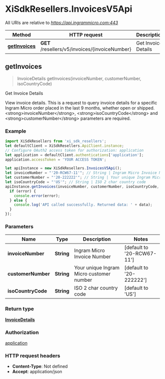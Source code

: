 # XiSdkResellers.InvoicesV5Api

All URIs are relative to *https://api.ingrammicro.com:443*

Method | HTTP request | Description
------------- | ------------- | -------------
[**getInvoices**](InvoicesV5Api.md#getInvoices) | **GET** /resellers/v5/invoices/{invoiceNumber} | Get Invoice Details



## getInvoices

> InvoiceDetails getInvoices(invoiceNumber, customerNumber, isoCountryCode)

Get Invoice Details

View invoice details. This is a request to query invoice details for a specific Ingram Micro order placed in the last 9 months, whether open or shipped.   &lt;strong&gt;invoiceNumber&lt;/strong&gt;, &lt;strong&gt;isoCountryCode&lt;/strong&gt; and &lt;strong&gt;customerNumber&lt;/strong&gt; parameters are required.

### Example

```javascript
import XiSdkResellers from 'xi_sdk_resellers';
let defaultClient = XiSdkResellers.ApiClient.instance;
// Configure OAuth2 access token for authorization: application
let application = defaultClient.authentications['application'];
application.accessToken = 'YOUR ACCESS TOKEN';

let apiInstance = new XiSdkResellers.InvoicesV5Api();
let invoiceNumber = "'20-RCW67-11'"; // String | Ingram Micro Invoice Number
let customerNumber = "'20-222222'"; // String | Your unique Ingram Micro customer number
let isoCountryCode = "'US'"; // String | ISO 2 char country code
apiInstance.getInvoices(invoiceNumber, customerNumber, isoCountryCode, (error, data, response) => {
  if (error) {
    console.error(error);
  } else {
    console.log('API called successfully. Returned data: ' + data);
  }
});
```

### Parameters


Name | Type | Description  | Notes
------------- | ------------- | ------------- | -------------
 **invoiceNumber** | **String**| Ingram Micro Invoice Number | [default to &#39;20-RCW67-11&#39;]
 **customerNumber** | **String**| Your unique Ingram Micro customer number | [default to &#39;20-222222&#39;]
 **isoCountryCode** | **String**| ISO 2 char country code | [default to &#39;US&#39;]

### Return type

[**InvoiceDetails**](InvoiceDetails.md)

### Authorization

[application](../README.md#application)

### HTTP request headers

- **Content-Type**: Not defined
- **Accept**: application/json

